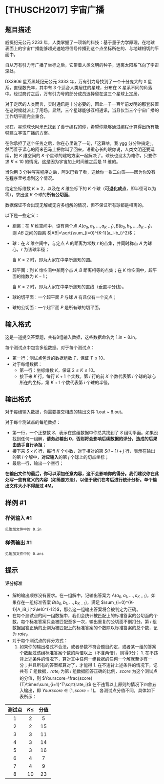 # [THUSCH2017] 宇宙广播

## 题目描述

威摄纪元公元 2233 年，人类掌握了一项新的科技：基于量子力学原理，在地球表面上的宇宙广播能够超光速地将信号传播到这个点坐标所在的、与地球相切的平面中。

自从万有引力号广播了坐标之后，它带着人类文明的种子，远离太阳系飞向了宇宙深处。

DX3906 星系黑域纪元公元 3333 年，万有引力号找到了一个十分庞大的 X 星系，直径数光年，其中有 3 个适合人类居住的星球，分布在 X 星系不同的角落中。经过商讨之后，万有引力号的部分成员选择留在这三个星球上定居。

对于定居的人类而言，实时通讯是十分必要的，因此一千一百年前发明的那套装置在这时候就派上了用场。显然，三个星球能够互相通讯，当且仅当三个宇宙广播的工作切平面完全重合。

现在，星球球长阿米巴找到了善于编程的你，希望你能够通过编程计算得出所有能够建立宇宙广播的方案。

在你承担了这个任务之后，你在心里说了一句，「这算啥，我 ygg 分分钟搞定」，然而善于读心的阿米巴马上把你叫了回来，语重心长的跟你说，人类文明还要延续，把 $K$ 维空间的 $K$ 个星球的建站方案一起解决了。球长也没太为难你，只要你求 $K\le10$ 的情况，这是因为宇宙加上时间维之后是 $11$ 维的。

当你用 $3$ 分钟写完程序之后，阿米巴看了看，送给你一张二向箔——因为你没有在程序里考虑到这个情况。

给定坐标维数 $K\ge2$，以及在 $K$ 维坐标下的 $K$ 个球（**可退化成点**，即半径可以为零），求出这 $K$ 个球的**所有公切面**。

数据保证不会出现无解或无穷多组解的情况，但不保证所有球都是相离的。

以下是一些定义：

- 距离：在 $K$ 维空间中，设有两个点 $A(a_0,a_1,...,a_{K-1}),B(b_0,b_1,...,b_{K-1})$，则 $AB$ 之间的距离 $|AB|=\sqrt{\sum_{i=0}^{K-1}(a_i-b_i)^2}$；

- 球：在 $K$ 维空间中，与定点 $A$ 的距离为常数 $r$ 的点集，并同时称点 $A$ 为球心，$r$ 为该球半径；

  当 $K=2$ 时，即为大家在中学所熟知的圆。

- 超平面：到 $K$ 维空间中某两个点 $A,B$ 距离相等的点集；在 $K$ 维空间中，超平面的维数为 $K-1$；

	当 $K=2$ 时，即为大家在中学所熟知的直线（垂直平分线）。

- 球的切平面：一个超平面 $P$ 与球 $A$ 有且仅有一个交点；

- 球的公切面：一个超平面 $P$ 是所有球的切平面。

## 输入格式

这是一道提交答案题，共有8组输入数据，这些数据命名为 1.in ~ 8.in。

每个测试点中包含多组数据。对于每个测试点：

- 第一行：测试点包含的数据组数 $T$，保证 $T\le10$。
- 对于每组数据：
	- 第一行：坐标维数 $K$，保证 $2\le K\le10$。
	- 接下来 $K$ 行，每行 $K+1$ 个实数。第 $i$ 行的前 $K$ 个数代表第 $i$ 个球的球心所在的坐标，第 $K+1$ 个数代表第 $i$ 个球的半径。

## 输出格式

对于每组输入数据，你需要提交相应的输出文件 1.out ~ 8.out。

对于每个测试点的每组数据：

- 第一行，一个正整数  $S$，表示在这组数据中你总共找到了 $S$ 组切平面。如果没找到任何一组解，**请务必输出 $0$，否则将会影响后续数据的评分，造成的后果由选手自行承担**；
- 接下来 $S\times K$ 行，每行 $K$ 个小数，对于相对的第 $S(i-1)+j$ 行，表示在输出的第 $i$ 个解中，**对应输入**的第 $j$ 个球上的切点坐标；
- 最后一行，输出一个空行；

**在输出文件的最后，你可以添加任意内容，这不会影响你的得分。我们建议你在此处写一些有意义的内容（如简要方法），以便于我们在考后进行统计分析。单个输出文件大小不得超过 4M。**

## 样例 #1

### 样例输入 #1
```
见附加文件中的 0.in
```

### 样例输出 #1

```
见附加文件中的 0.ans
```

## 提示

#### 评分标准
- 解的输出顺序没有要求。在一组解中，记输出答案为 $A(a_0,a_1,...,a_{K-1})$，如果存在一组标准答案 $B(b_0,b_1,...,b_{K-1})$，满足 $\sum_{i=0}^{K-1}|A_iB_i|^2\le10^{-12}$，那么这一组输出答案将会被判定为正确。
- 在每个测试点的同一组数据中，我们会统计被匹配上的标准答案的公切面的个数，每个标准答案只会被匹配至多一次，输出重复的公切面不倒扣分。第 $i$ 组数据回答正确的比例为被匹配上的标准答案的个数除以标准答案的总个数，记为 $rate_i$。
- 对于每个测试点的评分方式：
	1. 如果你的输出格式不合法，或者参数不符合题目约定，或者某一组的答案个数超过该组标准答案个数的两倍以上（不含两倍），则得0分；
      1. 在不违背上述条件的情况下，算对其中任何一组数据的任何一个解就至少有一分；并且所有的答案都算对了，才能得
      1. 在不违背上述条件的情况下，记共有 $T$ 组数据，$rate_i$ 为第 $i$ 组数据回答正确的比例，$score$ 为这个测试点的分值，则 $Yourscore=\frac{score}{T}\times\sum_{i=1}^T\sqrt{rate_i}$ 在不违背以上原则的情况下四舍五入输出，即 $Yourscore\in[1,score-1]$。
各测试点分值不同，具体如下表所示：

| 测试点 | $K\le$ | 分值 |
| :----------: | :----------: | :----------: |
| 1 | $2$ | $5$ |
| 2 | $2$ | $15$ |
| 3 | $3$ | $11$ |
| 4 | $3$ | $14$ |
| 5 | $3$ | $16$ |
| 6 | $4$ | $7$ |
| 7 | $4$ | $9$ |
| 8 | $10$ | $23$ |

